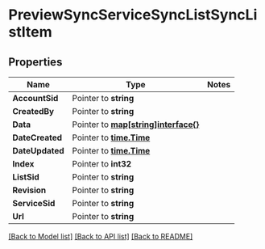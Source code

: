# PreviewSyncServiceSyncListSyncListItem

## Properties
Name | Type | Notes
------------ | ------------- | -------------
**AccountSid** | Pointer to **string** | 
**CreatedBy** | Pointer to **string** | 
**Data** | Pointer to [**map[string]interface{}**](.md) | 
**DateCreated** | Pointer to [**time.Time**](time.Time.md) | 
**DateUpdated** | Pointer to [**time.Time**](time.Time.md) | 
**Index** | Pointer to **int32** | 
**ListSid** | Pointer to **string** | 
**Revision** | Pointer to **string** | 
**ServiceSid** | Pointer to **string** | 
**Url** | Pointer to **string** | 

[[Back to Model list]](../README.md#documentation-for-models) [[Back to API list]](../README.md#documentation-for-api-endpoints) [[Back to README]](../README.md)


